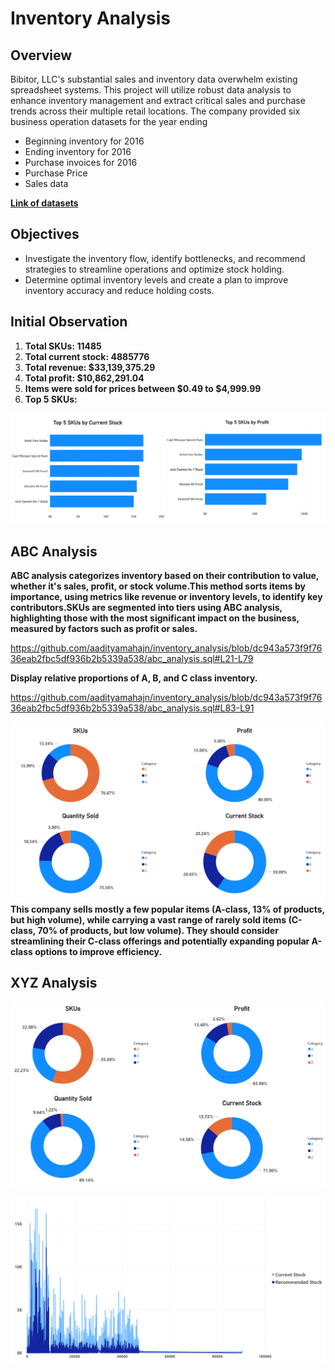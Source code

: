 # Inventory Analysis

## Overview
Bibitor, LLC's substantial sales and inventory data overwhelm existing spreadsheet systems. This project will utilize robust data analysis to enhance inventory management and extract critical sales and purchase trends across their multiple retail locations.
The company provided six business operation datasets for the year ending
* Beginning inventory for 2016
* Ending inventory for 2016
* Purchase invoices for 2016
* Purchase Price
* Sales data

**[Link of datasets](https://www.kaggle.com/datasets/bhanupratapbiswas/inventory-analysis-case-study)**

## Objectives
* Investigate the inventory flow, identify bottlenecks, and recommend strategies to streamline operations and optimize stock holding.
* Determine optimal inventory levels and create a plan to improve inventory accuracy and reduce holding costs.

## Initial Observation
1. **Total SKUs: 11485**
2. **Total current stock: 4885776**
3. **Total revenue: $33,139,375.29**
4. **Total profit: $10,862,291.04**
5. **Items were sold for prices between $0.49 to $4,999.99**
6. **Top 5 SKUs:**

![image alt](https://github.com/aadityamahajn/inventory_analysis/blob/main/graphs/Screenshot%202025-02-27%20074054.png)

## ABC Analysis

**ABC analysis categorizes inventory based on their contribution to value, whether it's sales, profit, or stock volume.This method sorts items by importance, using metrics like revenue or inventory levels, to identify key contributors.SKUs are segmented into tiers using ABC analysis, highlighting those with the most significant impact on the business, measured by factors such as profit or sales.**

https://github.com/aadityamahajn/inventory_analysis/blob/dc943a573f9f7636eab2fbc5df936b2b5339a538/abc_analysis.sql#L21-L79

**Display relative proportions of A, B, and C class inventory.**

https://github.com/aadityamahajn/inventory_analysis/blob/dc943a573f9f7636eab2fbc5df936b2b5339a538/abc_analysis.sql#L83-L91

![image alt](https://github.com/aadityamahajn/inventory_analysis/blob/main/graphs/Screenshot%202025-02-27%20074125.png)
**This company sells mostly a few popular items (A-class, 13% of products, but high volume), while carrying a vast range of rarely sold items (C-class, 70% of products, but low volume). They should consider streamlining their C-class offerings and potentially expanding popular A-class options to improve efficiency.**

## XYZ Analysis

![image alt](https://github.com/aadityamahajn/inventory_analysis/blob/main/graphs/Screenshot%202025-02-27%20074154.png)

![image alt](https://github.com/aadityamahajn/inventory_analysis/blob/main/graphs/Screenshot%202025-02-28%20080908.png)
